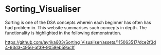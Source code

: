 # Sorting_Visualiser
Sorting is one of the DSA concepts wherein each beginner has often has had problem in. This website summarises such concepts in depth. The functionality is highlighted in the following demonstration.


https://github.com/ayrika603/Sorting_Visualiser/assets/115063517/dce2f3d4-93d3-4956-af39-9058eb59ac1f

